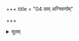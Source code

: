 +++
title = "04 ताम् अग्निवर्णाम्"

+++


<details><summary>मूलम्</summary>

ताम् अ॒ग्निव॑र्णां॒ तप॑सा ज्वल॒न्तीं  
वै॑रोच॒नीं क॑र्मफ॒लेषु॒ जुष्टा॑म्।  
दु॒र्गां दे॒वीꣳ शर॑णम् अ॒हं प्रप॑द्ये  
सु॒तर॑सि तरसे॒ नमः॑॥
</details>